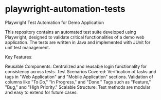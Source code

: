 # playwright-automation-tests

Playwright Test Automation for Demo Application
 
 This repository contains an automated test suite developed using Playwright, designed to validate critical functionalities of a demo web application. The tests are written in Java and implemented with JUnit for unit test management.

Key Features:

Reusable Components: Centralized and reusable login functionality for consistency across tests.
Test Scenarios Covered:
Verification of tasks and tags in "Web Application" and "Mobile Application" sections.
Validation of columns like "To Do," "In Progress," and "Done."
Tags such as "Feature," "Bug," and "High Priority."
Scalable Structure: Test methods are modular and easy to extend for future cases.
